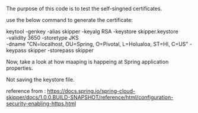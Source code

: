 The purpose of this code is to test the self-singned certificates.

use the below command to generate the certificate:

keytool -genkey -alias skipper -keyalg RSA -keystore skipper.keystore \
-validity 3650 -storetype JKS \
-dname "CN=localhost, OU=Spring, O=Pivotal, L=Holualoa, ST=HI, C=US"
-keypass skipper -storepass skipper

Now, take a look at how maaping is happeing at Spring application properties.

Not saving the keystore file.

reference from : https://docs.spring.io/spring-cloud-skipper/docs/1.0.0.BUILD-SNAPSHOT/reference/html/configuration-security-enabling-https.html